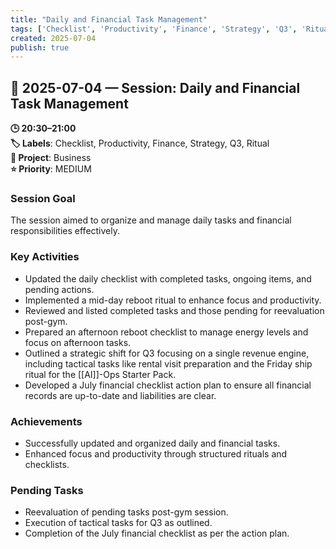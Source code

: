 ```yaml
---
title: "Daily and Financial Task Management"
tags: ['Checklist', 'Productivity', 'Finance', 'Strategy', 'Q3', 'Ritual']
created: 2025-07-04
publish: true
---
```


## 📅 2025-07-04 — Session: Daily and Financial Task Management

**🕒 20:30–21:00**  
**🏷️ Labels**: Checklist, Productivity, Finance, Strategy, Q3, Ritual  
**📂 Project**: Business  
**⭐ Priority**: MEDIUM  


### Session Goal
The session aimed to organize and manage daily tasks and financial responsibilities effectively.

### Key Activities
- Updated the daily checklist with completed tasks, ongoing items, and pending actions.
- Implemented a mid-day reboot ritual to enhance focus and productivity.
- Reviewed and listed completed tasks and those pending for reevaluation post-gym.
- Prepared an afternoon reboot checklist to manage energy levels and focus on afternoon tasks.
- Outlined a strategic shift for Q3 focusing on a single revenue engine, including tactical tasks like rental visit preparation and the Friday ship ritual for the [[AI]]-Ops Starter Pack.
- Developed a July financial checklist action plan to ensure all financial records are up-to-date and liabilities are clear.

### Achievements
- Successfully updated and organized daily and financial tasks.
- Enhanced focus and productivity through structured rituals and checklists.

### Pending Tasks
- Reevaluation of pending tasks post-gym session.
- Execution of tactical tasks for Q3 as outlined.
- Completion of the July financial checklist as per the action plan.
